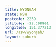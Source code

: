```yaml
---
title: WYONGAH
state: NSW
postcode: 2259
latitude: -33.208801
longitude: 151.377213
url: /nsw/wyongah/
layout: suburb
---
```

